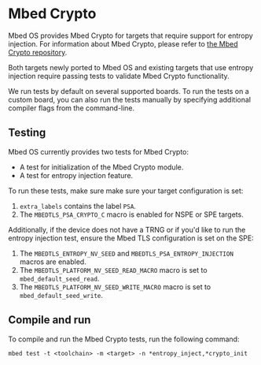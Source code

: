 <h1 id="crypto-port">Mbed Crypto</h1>

Mbed OS provides Mbed Crypto for targets that require support for entropy injection. For information about Mbed Crypto, please refer to [the Mbed Crypto repository](https://github.com/ARMmbed/mbed-crypto).

Both targets newly ported to Mbed OS and existing targets that use entropy injection require passing tests to validate Mbed Crypto functionality.

We run tests by default on several supported boards. To run the tests on a custom board, you can also run the tests manually by specifying additional compiler flags from the command-line.

## Testing

Mbed OS currently provides two tests for Mbed Crypto:

- A test for initialization of the Mbed Crypto module.
- A test for entropy injection feature.

To run these tests, make sure make sure your target configuration is set:

1.  `extra_labels` contains the label `PSA`.
1.  The `MBEDTLS_PSA_CRYPTO_C` macro is enabled for NSPE or SPE targets.

Additionally, if the device does not have a TRNG or if you'd like to run the entropy injection test, ensure the Mbed TLS configuration is set on the SPE:

1. The `MBEDTLS_ENTROPY_NV_SEED` and `MBEDTLS_PSA_ENTROPY_INJECTION` macros are enabled.
1. The `MBEDTLS_PLATFORM_NV_SEED_READ_MACRO` macro is set to `mbed_default_seed_read`.
1. The `MBEDTLS_PLATFORM_NV_SEED_WRITE_MACRO` macro is set to `mbed_default_seed_write`.

## Compile and run

To compile and run the Mbed Crypto tests, run the following command:

```
mbed test -t <toolchain> -m <target> -n *entropy_inject,*crypto_init
```
